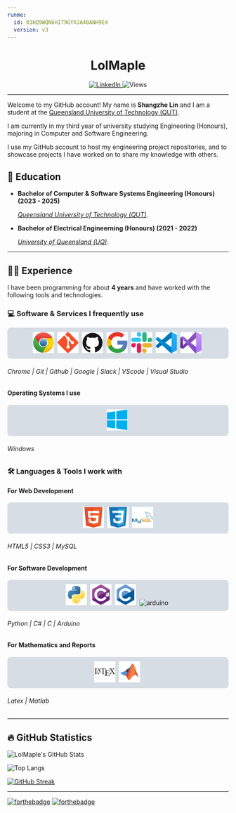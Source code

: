 ```yaml
---
runme:
  id: 01HQ9WQN6H179GYXJA40ANH9E4
  version: v3
---
```


<h1 align="center">LolMaple</h1>
<div align="center">
    <a href="https://linkedin.com/in/shang-zhe-lin/">
        <img src="https://img.shields.io/badge/LinkedIn-blue.svg?style=for-the-badge&logo=linkedin&logoColor=white" alt="LinkedIn"/>
    </a>
    <img src="https://komarev.com/ghpvc/?username=LolMaple&style=for-the-badge&color=blue" alt="Views"/>
</div>

---

Welcome to my GitHub account! My name is **Shangzhe Lin** and I am a student at the [Queensland University of Technology (QUT)](https://qut.edu.au/).

I am currently in my third year of university studying Engineering (Honours), majoring in Computer and Software Engineering.

I use my GitHub account to host my engineering project repositories, and to showcase projects I have worked on to share my knowledge with others.

<!-- [GitBook](https://maplebook.gitbook.io/notes/). -->

## :book: Education

- **Bachelor of Computer & Software Systems Engineering (Honours) (2023 - 2025)**

   *[Queensland University of Technology (QUT)](https://qut.edu.au/)*.

- **Bachelor of Electrical Engineerning (Honours) (2021 - 2022)**

   *[University of Queensland (UQ)](https://www.uq.edu.au)*.

---

## :man_technologist: Experience

I have been programming for about **4 years** and have worked with the following tools and technologies.

### :computer: Software & Services I frequently use

<div align="center" style="background-color: #D6DDE5; padding: 10px; border-radius: 8px;">
    <img src="https://raw.githubusercontent.com/devicons/devicon/master/icons/chrome/chrome-original.svg" alt="Chrome" height="48rem"/>&nbsp;
    <img src="https://raw.githubusercontent.com/devicons/devicon/master/icons/git/git-original.svg" alt="Git" height="48rem"/>&nbsp;
    <img src="https://raw.githubusercontent.com/devicons/devicon/master/icons/github/github-original.svg" alt="GitHub" height="48rem"/>&nbsp;
    <img src="https://raw.githubusercontent.com/devicons/devicon/master/icons/google/google-original.svg" alt="Google" height="48rem"/>&nbsp;
    <img src="https://raw.githubusercontent.com/devicons/devicon/master/icons/slack/slack-original.svg" alt="Slack" height="48rem"/>&nbsp;
    <img src="https://raw.githubusercontent.com/devicons/devicon/master/icons/vscode/vscode-original.svg" alt="VSCode" height="48rem"/>&nbsp;
    <img src="https://raw.githubusercontent.com/devicons/devicon/master/icons/visualstudio/visualstudio-original.svg" alt="Visual Studio" height="48rem"/>&nbsp;
</div>

###### Chrome | Git | Github | Google | Slack | VScode | Visual Studio

#### Operating Systems I use

<div align="center" style="background-color: #D6DDE5; padding: 10px; border-radius: 8px;">
  <img src="https://raw.githubusercontent.com/devicons/devicon/master/icons/windows8/windows8-original.svg" alt="Windows 11" height="48rem"/>&nbsp;
</div>

###### Windows

### :hammer_and_wrench: Languages & Tools I work with

#### For Web Development

<div align="center" style="background-color: #D6DDE5; padding: 10px; border-radius: 8px;">
    <img src="https://raw.githubusercontent.com/devicons/devicon/master/icons/html5/html5-original.svg" alt="HTML5" height="48rem" />&nbsp;
    <img src="https://raw.githubusercontent.com/devicons/devicon/master/icons/css3/css3-original.svg" alt="CSS3" height="48rem" />&nbsp;
    <img src="https://raw.githubusercontent.com/devicons/devicon/master/icons/mysql/mysql-original-wordmark.svg" alt="MySQL" height="48rem" />
</div>

###### HTML5 | CSS3 | MySQL

#### For Software Development

<div align="center" style="background-color: #D6DDE5; padding: 10px; border-radius: 8px;">
    <img src="https://raw.githubusercontent.com/devicons/devicon/master/icons/python/python-original.svg" alt="Python" height="48rem" />&nbsp;
    <img src="https://raw.githubusercontent.com/devicons/devicon/master/icons/csharp/csharp-original.svg" alt="C#" height="48rem" />&nbsp;
    <img src="https://raw.githubusercontent.com/devicons/devicon/master/icons/c/c-original.svg" alt="C" height="48rem" />&nbsp;
    <img src="https://cdn.worldvectorlogo.com/logos/arduino-1.svg" alt="arduino" height="48rem"/>&nbsp;
</div>

###### Python | C# | C | Arduino

#### For Mathematics and Reports

<div align="center" style="background-color: #D6DDE5; padding: 10px; border-radius: 8px;">
    <img src="https://raw.githubusercontent.com/devicons/devicon/master/icons/latex/latex-original.svg" alt="LaTeX" height="48rem" />&nbsp;
    <img src="https://raw.githubusercontent.com/devicons/devicon/master/icons/matlab/matlab-original.svg" alt="MATLAB" height="48rem" />&nbsp;
</div>

###### Latex | Matlab

---

## :fire: GitHub Statistics

![LolMaple's GitHub Stats](https://github-readme-stats.vercel.app/api?username=LolMaple&show_icons=true&count_private=true&theme=tokyonight)

![Top Langs](https://github-readme-stats.vercel.app/api/top-langs/?username=LolMaple&show_icons=true&langs_count=6&layout=compact&theme=tokyonight)

[![GitHub Streak](http://github-readme-streak-stats.herokuapp.com?user=LolMaple&theme=tokyonight)](https://git.io/streak-stats)

---

[![forthebadge](https://forthebadge.com/images/badges/made-with-markdown.svg)](https://forthebadge.com)&nbsp;[![forthebadge](https://forthebadge.com/images/badges/powered-by-overtime.svg)](https://forthebadge.com)

</div>

